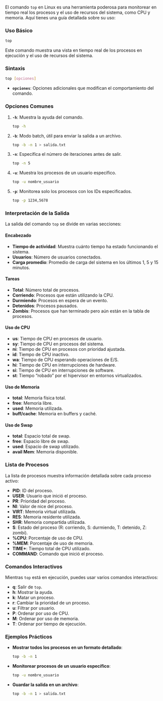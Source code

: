El comando `top` en Linux es una herramienta poderosa para monitorear en tiempo real los procesos y el uso de recursos del sistema, como CPU y memoria. Aquí tienes una guía detallada sobre su uso:

### **Uso Básico**

```bash
top
```

Este comando muestra una vista en tiempo real de los procesos en ejecución y el uso de recursos del sistema.

### **Sintaxis**

```bash
top [opciones]
```

- **`opciones`**: Opciones adicionales que modifican el comportamiento del comando.

### **Opciones Comunes**

1. **`-h`**: Muestra la ayuda del comando.
    
    ```bash
    top -h
    ```
    
2. **`-b`**: Modo batch, útil para enviar la salida a un archivo.
    
    ```bash
    top -b -n 1 > salida.txt
    ```
    
3. **`-n`**: Especifica el número de iteraciones antes de salir.
    
    ```bash
    top -n 5
    ```
    
4. **`-u`**: Muestra los procesos de un usuario específico.
    
    ```bash
    top -u nombre_usuario
    ```
    
5. **`-p`**: Monitorea solo los procesos con los IDs especificados.
    
    ```bash
    top -p 1234,5678
    ```
    

### **Interpretación de la Salida**

La salida del comando `top` se divide en varias secciones:

#### **Encabezado**

- **Tiempo de actividad**: Muestra cuánto tiempo ha estado funcionando el sistema.
- **Usuarios**: Número de usuarios conectados.
- **Carga promedio**: Promedio de carga del sistema en los últimos 1, 5 y 15 minutos.

#### **Tareas**

- **Total**: Número total de procesos.
- **Corriendo**: Procesos que están utilizando la CPU.
- **Durmiendo**: Procesos en espera de un evento.
- **Detenidos**: Procesos pausados.
- **Zombis**: Procesos que han terminado pero aún están en la tabla de procesos.

#### **Uso de CPU**

- **us**: Tiempo de CPU en procesos de usuario.
- **sy**: Tiempo de CPU en procesos del sistema.
- **ni**: Tiempo de CPU en procesos con prioridad ajustada.
- **id**: Tiempo de CPU inactivo.
- **wa**: Tiempo de CPU esperando operaciones de E/S.
- **hi**: Tiempo de CPU en interrupciones de hardware.
- **si**: Tiempo de CPU en interrupciones de software.
- **st**: Tiempo “robado” por el hipervisor en entornos virtualizados.

#### **Uso de Memoria**

- **total**: Memoria física total.
- **free**: Memoria libre.
- **used**: Memoria utilizada.
- **buff/cache**: Memoria en buffers y caché.

#### **Uso de Swap**

- **total**: Espacio total de swap.
- **free**: Espacio libre de swap.
- **used**: Espacio de swap utilizado.
- **avail Mem**: Memoria disponible.

### **Lista de Procesos**

La lista de procesos muestra información detallada sobre cada proceso activo:

- **PID**: ID del proceso.
- **USER**: Usuario que inició el proceso.
- **PR**: Prioridad del proceso.
- **NI**: Valor de nice del proceso.
- **VIRT**: Memoria virtual utilizada.
- **RES**: Memoria residente utilizada.
- **SHR**: Memoria compartida utilizada.
- **S**: Estado del proceso (R: corriendo, S: durmiendo, T: detenido, Z: zombi).
- **%CPU**: Porcentaje de uso de CPU.
- **%MEM**: Porcentaje de uso de memoria.
- **TIME+**: Tiempo total de CPU utilizado.
- **COMMAND**: Comando que inició el proceso.

### **Comandos Interactivos**

Mientras `top` está en ejecución, puedes usar varios comandos interactivos:

- **q**: Salir de `top`.
- **h**: Mostrar la ayuda.
- **k**: Matar un proceso.
- **r**: Cambiar la prioridad de un proceso.
- **u**: Filtrar por usuario.
- **P**: Ordenar por uso de CPU.
- **M**: Ordenar por uso de memoria.
- **T**: Ordenar por tiempo de ejecución.

### **Ejemplos Prácticos**

- **Mostrar todos los procesos en un formato detallado**:
    
    ```bash
    top -b -n 1
    ```
    
- **Monitorear procesos de un usuario específico**:
    
    ```bash
    top -u nombre_usuario
    ```
    
- **Guardar la salida en un archivo**:
    
    ```bash
    top -b -n 1 > salida.txt
    ```